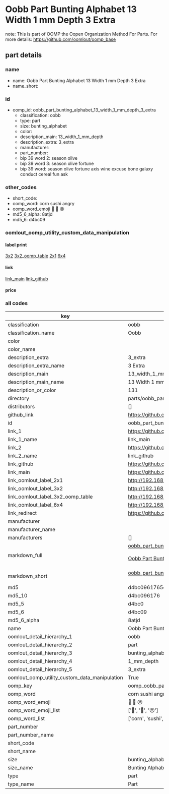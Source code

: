 # Oobb Part Bunting Alphabet 13 Width 1 mm Depth 3 Extra  

note: This is part of OOMP the Oopen Organization Method For Parts. For more details: https://github.com/oomlout/oomp_base

##  part details
  







### name
* name: Oobb Part Bunting Alphabet 13 Width 1 mm Depth 3 Extra
* name_short: 
### id
* oomp_id: oobb_part_bunting_alphabet_13_width_1_mm_depth_3_extra
  * classification: oobb
  * type: part
  * size: bunting_alphabet
  * color: 
  * description_main: 13_width_1_mm_depth
  * description_extra: 3_extra
  * manufacturer: 
  * part_number: 
  * bip 39 word 2: season olive
  * bip 39 word 3: season olive fortune
  * bip 39 word: season olive fortune axis wine excuse bone galaxy conduct cereal fun ask

### other_codes
* short_code: 
* oomp_word: corn sushi angry
* oomp_word_emoji :corn: :sushi: :angry:
* md5_6_alpha: 8atjd
* md5_6: d4bc09






### oomlout_oomp_utility_custom_data_manipulation
#### label print
[3x2](http://192.168.1.245:1112/?label=oomp%208atjd)
[3x2_oomp_table](http://192.168.1.108:1112/?label=oomp%208atjd)
[2x1](http://192.168.1.242:1112/?label=oomp%208atjd)
[6x4](http://192.168.1.55:1112/?label=oomp%208atjd)    

#### link

[link_main](https://github.com/oomlout/oomlout_oomp_version_1_messy/tree/main/parts/oobb_part_bunting_alphabet_13_width_1_mm_depth_3_extra) [link_github](https://github.com/oomlout/oomlout_oomp_version_1_messy/tree/main/parts/oobb_part_bunting_alphabet_13_width_1_mm_depth_3_extra)                             

#### price







### all codes 
| key | value |  
| --- | --- |  
| classification | oobb |  
| classification_name | Oobb |  
| color |  |  
| color_name |  |  
| description_extra | 3_extra |  
| description_extra_name | 3 Extra |  
| description_main | 13_width_1_mm_depth |  
| description_main_name | 13 Width 1 mm Depth |  
| description_or_color | 131 |  
| directory | parts/oobb_part_bunting_alphabet_13_width_1_mm_depth_3_extra |  
| distributors | [] |  
| github_link | https://github.com/oomlout/oomlout_oomp_part_src/tree/main/parts/oobb_part_bunting_alphabet_13_width_1_mm_depth_3_extra |  
| id | oobb_part_bunting_alphabet_13_width_1_mm_depth_3_extra |  
| link_1 | https://github.com/oomlout/oomlout_oomp_version_1_messy/tree/main/parts/oobb_part_bunting_alphabet_13_width_1_mm_depth_3_extra |  
| link_1_name | link_main |  
| link_2 | https://github.com/oomlout/oomlout_oomp_version_1_messy/tree/main/parts/oobb_part_bunting_alphabet_13_width_1_mm_depth_3_extra |  
| link_2_name | link_github |  
| link_github | https://github.com/oomlout/oomlout_oomp_version_1_messy/tree/main/parts/oobb_part_bunting_alphabet_13_width_1_mm_depth_3_extra |  
| link_main | https://github.com/oomlout/oomlout_oomp_version_1_messy/tree/main/parts/oobb_part_bunting_alphabet_13_width_1_mm_depth_3_extra |  
| link_oomlout_label_2x1 | http://192.168.1.242:1112/?label=oomp%208atjd |  
| link_oomlout_label_3x2 | http://192.168.1.245:1112/?label=oomp%208atjd |  
| link_oomlout_label_3x2_oomp_table | http://192.168.1.108:1112/?label=oomp%208atjd |  
| link_oomlout_label_6x4 | http://192.168.1.55:1112/?label=oomp%208atjd |  
| link_redirect | https://github.com/oomlout/oomlout_oomp_version_1_messy/tree/main/parts/oobb_part_bunting_alphabet_13_width_1_mm_depth_3_extra |  
| manufacturer |  |  
| manufacturer_name |  |  
| manufacturers | [] |  
| markdown_full | [oobb_part_bunting_alphabet_13_width_1_mm_depth_3_extra](none)<br>[](none)<br>[Oobb Part Bunting Alphabet 13 Width 1 Mm Depth 3 Extra](none)<br><br> |  
| markdown_short | [oobb_part_bunting_alphabet_13_width_1_mm_depth_3_extra](none)<br><br> |  
| md5 | d4bc0961765ee3293c7dc10eb7268e11 |  
| md5_10 | d4bc096176 |  
| md5_5 | d4bc0 |  
| md5_6 | d4bc09 |  
| md5_6_alpha | 8atjd |  
| name | Oobb Part Bunting Alphabet 13 Width 1 mm Depth 3 Extra |  
| oomlout_detail_hierarchy_1 | oobb |  
| oomlout_detail_hierarchy_2 | part |  
| oomlout_detail_hierarchy_3 | bunting_alphabet |  
| oomlout_detail_hierarchy_4 | 1_mm_depth |  
| oomlout_detail_hierarchy_5 | 3_extra |  
| oomlout_oomp_utility_custom_data_manipulation | True |  
| oomp_key | oomp_oobb_part_bunting_alphabet_13_width_1_mm_depth_3_extra |  
| oomp_word | corn sushi angry |  
| oomp_word_emoji | :corn: :sushi: :angry: |  
| oomp_word_emoji_list | [':corn:', ':sushi:', ':angry:'] |  
| oomp_word_list | ['corn', 'sushi', 'angry'] |  
| part_number |  |  
| part_number_name |  |  
| short_code |  |  
| short_name |  |  
| size | bunting_alphabet |  
| size_name | Bunting Alphabet |  
| type | part |  
| type_name | Part |  

